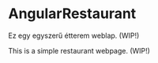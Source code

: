 # AngularRestaurant

Ez egy egyszerű étterem weblap. (WIP!)

This is a simple restaurant webpage. (WIP!)
